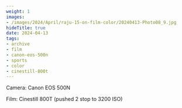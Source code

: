 ```yaml
---
weight: 1
images:
- /images/2024/April/raju-15-on-film-color/20240413-Photo08_9.jpg
hideTitle: true
date: 2024-04-13
tags:
- archive
- film
- canon-eos-500n
- sports
- color
- cinestill-800t
---
```


Camera: Canon EOS 500N

Film: Cinestill 800T (pushed 2 stop to 3200 ISO)
